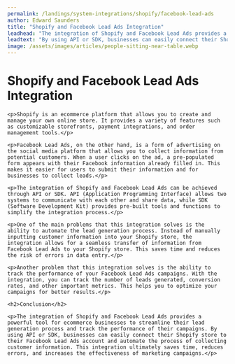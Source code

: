 ```yaml
---
permalink: /landings/system-integrations/shopify/facebook-lead-ads
author: Edward Saunders
title: "Shopify and Facebook Lead Ads Integration"
leadhead: "The integration of Shopify and Facebook Lead Ads provides a powerful tool for ecommerce businesses to streamline their lead generation process and track the performance of their campaigns"
leadtext: "By using API or SDK, businesses can easily connect their Shopify store to their Facebook Lead Ads account and automate the process of collecting customer information. This integration ultimately saves time, reduces errors, and increases the effectiveness of marketing campaigns."
image: /assets/images/articles/people-sitting-near-table.webp
---
```

<div class="arttext">	<h1>Shopify and Facebook Lead Ads Integration</h1>

	<p>Shopify is an ecommerce platform that allows you to create and manage your own online store. It provides a variety of features such as customizable storefronts, payment integrations, and order management tools.</p>

	<p>Facebook Lead Ads, on the other hand, is a form of advertising on the social media platform that allows you to collect information from potential customers. When a user clicks on the ad, a pre-populated form appears with their Facebook information already filled in. This makes it easier for users to submit their information and for businesses to collect leads.</p>

	<p>The integration of Shopify and Facebook Lead Ads can be achieved through API or SDK. API (Application Programming Interface) allows two systems to communicate with each other and share data, while SDK (Software Development Kit) provides pre-built tools and functions to simplify the integration process.</p>

	<p>One of the main problems that this integration solves is the ability to automate the lead generation process. Instead of manually inputting customer information into your Shopify store, the integration allows for a seamless transfer of information from Facebook Lead Ads to your Shopify store. This saves time and reduces the risk of errors in data entry.</p>

	<p>Another problem that this integration solves is the ability to track the performance of your Facebook Lead Ads campaigns. With the integration, you can track the number of leads generated, conversion rates, and other important metrics. This helps you to optimize your campaigns for better results.</p>

	<h2>Conclusion</h2>

	<p>The integration of Shopify and Facebook Lead Ads provides a powerful tool for ecommerce businesses to streamline their lead generation process and track the performance of their campaigns. By using API or SDK, businesses can easily connect their Shopify store to their Facebook Lead Ads account and automate the process of collecting customer information. This integration ultimately saves time, reduces errors, and increases the effectiveness of marketing campaigns.</p>

</div>